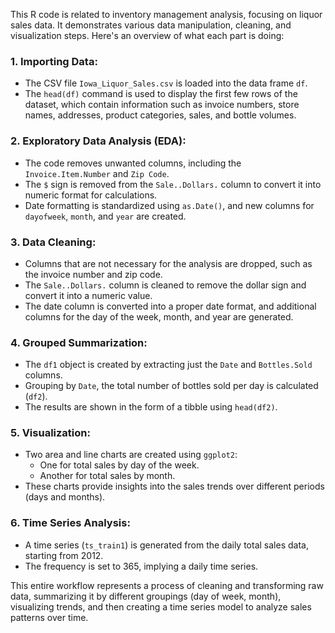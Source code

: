 This R code is related to inventory management analysis, focusing on liquor sales data. It demonstrates various data manipulation, cleaning, and visualization steps. Here's an overview of what each part is doing:

### 1. **Importing Data**:
   - The CSV file `Iowa_Liquor_Sales.csv` is loaded into the data frame `df`.
   - The `head(df)` command is used to display the first few rows of the dataset, which contain information such as invoice numbers, store names, addresses, product categories, sales, and bottle volumes.

### 2. **Exploratory Data Analysis (EDA)**:
   - The code removes unwanted columns, including the `Invoice.Item.Number` and `Zip Code`.
   - The `$` sign is removed from the `Sale..Dollars.` column to convert it into numeric format for calculations.
   - Date formatting is standardized using `as.Date()`, and new columns for `dayofweek`, `month`, and `year` are created.

### 3. **Data Cleaning**:
   - Columns that are not necessary for the analysis are dropped, such as the invoice number and zip code.
   - The `Sale..Dollars.` column is cleaned to remove the dollar sign and convert it into a numeric value.
   - The date column is converted into a proper date format, and additional columns for the day of the week, month, and year are generated.

### 4. **Grouped Summarization**:
   - The `df1` object is created by extracting just the `Date` and `Bottles.Sold` columns.
   - Grouping by `Date`, the total number of bottles sold per day is calculated (`df2`).
   - The results are shown in the form of a tibble using `head(df2)`.

### 5. **Visualization**:
   - Two area and line charts are created using `ggplot2`:
     - One for total sales by day of the week.
     - Another for total sales by month.
   - These charts provide insights into the sales trends over different periods (days and months).

### 6. **Time Series Analysis**:
   - A time series (`ts_train1`) is generated from the daily total sales data, starting from 2012.
   - The frequency is set to 365, implying a daily time series.

This entire workflow represents a process of cleaning and transforming raw data, summarizing it by different groupings (day of week, month), visualizing trends, and then creating a time series model to analyze sales patterns over time.
